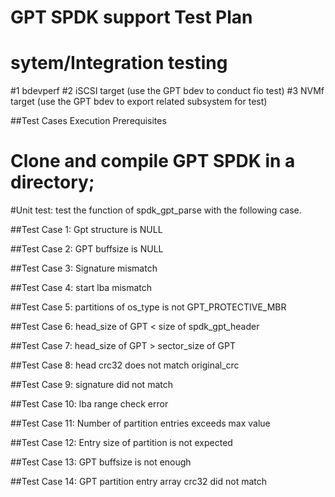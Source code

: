 # GPT SPDK support Test Plan

# sytem/Integration testing
#1 bdevperf
#2 iSCSI target (use the GPT bdev to conduct fio test)
#3 NVMf target (use the GPT bdev to export related subsystem for test)

##Test Cases Execution Prerequisites
# Clone and compile GPT SPDK in a directory;

#Unit test: test the function of spdk_gpt_parse with the following case.

##Test Case 1: Gpt structure is NULL

##Test Case 2: GPT buffsize is NULL

##Test Case 3: Signature mismatch

##Test Case 4: start lba mismatch

##Test Case 5: partitions of os_type is not GPT_PROTECTIVE_MBR

##Test Case 6: head_size of GPT < size of spdk_gpt_header

##Test Case 7: head_size of GPT > sector_size of GPT

##Test Case 8: head crc32 does not match original_crc

##Test Case 9: signature did not match

##Test Case 10: lba range check error

##Test Case 11: Number of partition entries exceeds max value

##Test Case 12: Entry size of partition is not expected

##Test Case 13: GPT buffsize is not enough

##Test Case 14: GPT partition entry array crc32 did not match
